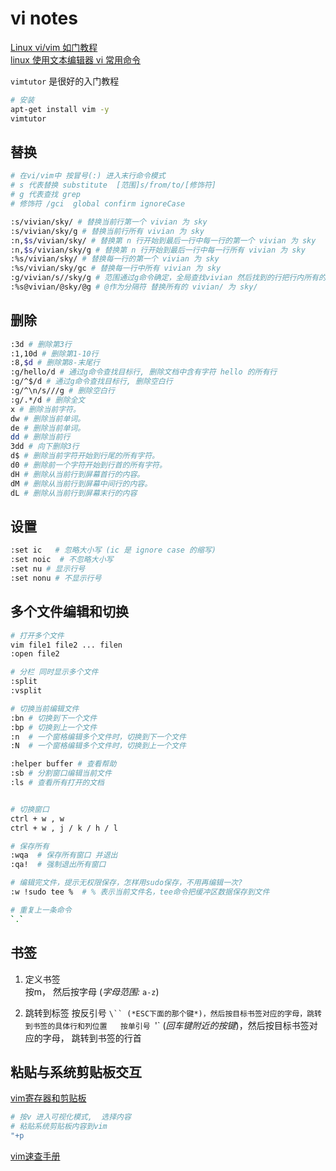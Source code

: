 # vi notes

[Linux vi/vim 如门教程](https://www.runoob.com/linux/linux-vim.html)  
[linux 使用文本编辑器 vi 常用命令](https://www.cnblogs.com/yaohong/p/7498998.html)

`vimtutor` 是很好的入门教程

```bash
# 安装
apt-get install vim -y
vimtutor
```

## 替换

```bash
# 在vi/vim中 按冒号(:) 进入末行命令模式
# s 代表替换 substitute  [范围]s/from/to/[修饰符]
# g 代表查找 grep
# 修饰符 /gci  global confirm ignoreCase

:s/vivian/sky/ # 替换当前行第一个 vivian 为 sky
:s/vivian/sky/g # 替换当前行所有 vivian 为 sky
:n,$s/vivian/sky/ # 替换第 n 行开始到最后一行中每一行的第一个 vivian 为 sky
:n,$s/vivian/sky/g # 替换第 n 行开始到最后一行中每一行所有 vivian 为 sky
:%s/vivian/sky/ # 替换每一行的第一个 vivian 为 sky
:%s/vivian/sky/gc # 替换每一行中所有 vivian 为 sky
:g/vivian/s//sky/g # 范围通过g命令确定，全局查找vivian 然后找到的行把行内所有的vivian替换为sky
:%s@vivian/@sky/@g # @作为分隔符 替换所有的 vivian/ 为 sky/
```

## 删除

```bash
:3d # 删除第3行
:1,10d # 删除第1-10行
:8,$d # 删除第8-末尾行
:g/hello/d # 通过g命令查找目标行, 删除文档中含有字符 hello 的所有行
:g/^$/d # 通过g命令查找目标行, 删除空白行
:g/^\n/s///g # 删除空白行
:g/.*/d # 删除全文
x # 删除当前字符。
dw # 删除当前单词。
de # 删除当前单词。
dd # 删除当前行
3dd # 向下删除3行
d$ # 删除当前字符开始到行尾的所有字符。
d0 # 删除前一个字符开始到行首的所有字符。
dH # 删除从当前行到屏幕首行的内容。
dM # 删除从当前行到屏幕中间行的内容。
dL # 删除从当前行到屏幕末行的内容
```

## 设置

```bash
:set ic   # 忽略大小写 (ic 是 ignore case 的缩写)
:set noic  # 不忽略大小写
:set nu # 显示行号
:set nonu # 不显示行号
```

## 多个文件编辑和切换

```bash
# 打开多个文件
vim file1 file2 ... filen
:open file2

# 分栏 同时显示多个文件
:split
:vsplit

# 切换当前编辑文件
:bn # 切换到下一个文件
:bp # 切换到上一个文件
:n  # 一个窗格编辑多个文件时，切换到下一个文件
:N  # 一个窗格编辑多个文件时，切换到上一个文件

:helper buffer # 查看帮助
:sb # 分割窗口编辑当前文件
:ls # 查看所有打开的文档


# 切换窗口
ctrl + w , w
ctrl + w , j / k / h / l

# 保存所有
:wqa  # 保存所有窗口 并退出
:qa!  # 强制退出所有窗口

# 编辑完文件，提示无权限保存，怎样用sudo保存，不用再编辑一次?
:w !sudo tee %  # % 表示当前文件名，tee命令把缓冲区数据保存到文件

# 重复上一条命令
`.`
```

## 书签

1. 定义书签  
按m， 然后按字母 (*字母范围:* `a-z`)

2. 跳转到标签
按反引号 `\`` (*ESC下面的那个键*)，然后按目标书签对应的字母，跳转到书签的具体行和列位置  
按单引号 `'` (*回车键附近的按键*)，然后按目标书签对应的字母， 跳转到书签的行首

## 粘贴与系统剪贴板交互

[vim寄存器和剪贴板](https://wenku.baidu.com/view/44d905e44328915f804d2b160b4e767f5bcf805b.html)

```bash
# 按v 进入可视化模式,  选择内容
# 粘贴系统剪贴板内容到vim
"+p

```

[vim速查手册](https://www.jianshu.com/p/af14f639dadb)
